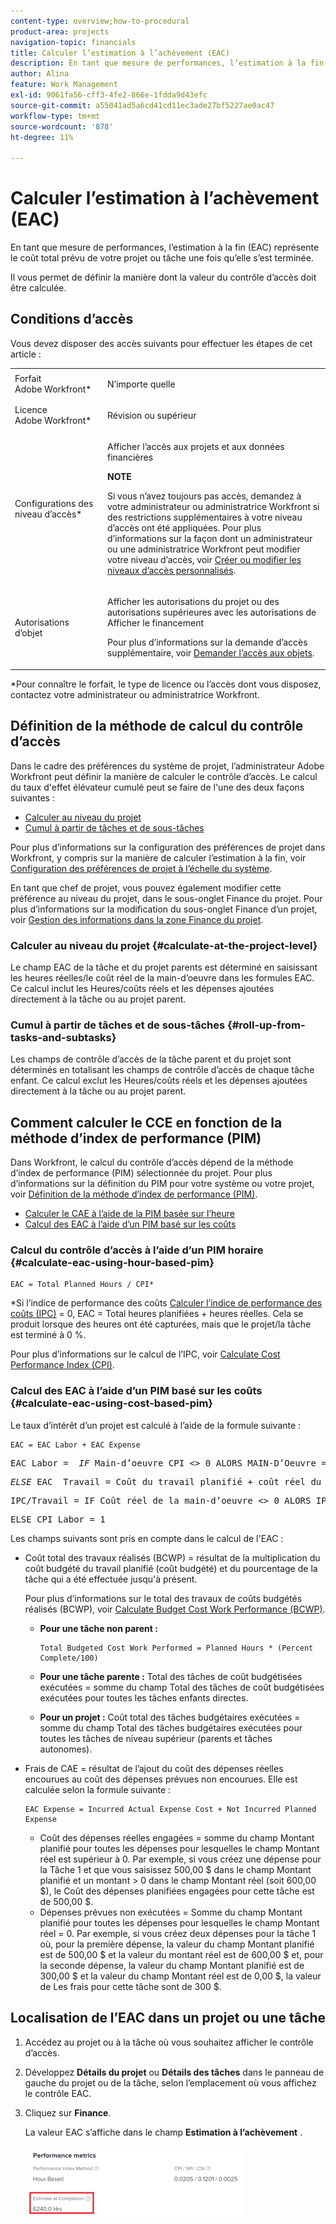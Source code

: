 ```yaml
---
content-type: overview;how-to-procedural
product-area: projects
navigation-topic: financials
title: Calculer l’estimation à l’achèvement (EAC)
description: En tant que mesure de performances, l’estimation à la fin (EAC) représente le coût total prévu de votre projet ou tâche une fois qu’elle s’est terminée.
author: Alina
feature: Work Management
exl-id: 9061fa56-cff3-4fe2-866e-1fdda9d43efc
source-git-commit: a55041ad5a6cd41cd11ec3ade27bf5227ae0ac47
workflow-type: tm+mt
source-wordcount: '878'
ht-degree: 11%

---
```


# Calculer l’estimation à l’achèvement (EAC)

<!--
<p data-mc-conditions="QuicksilverOrClassic.Draft mode">(NOTE: Linked to the product. Do not change link!) </p>
-->

En tant que mesure de performances, l’estimation à la fin (EAC) représente le coût total prévu de votre projet ou tâche une fois qu’elle s’est terminée.

Il vous permet de définir la manière dont la valeur du contrôle d’accès doit être calculée. 

## Conditions d’accès

Vous devez disposer des accès suivants pour effectuer les étapes de cet article :

<table style="table-layout:auto"> 
 <col> 
 <col> 
 <tbody> 
  <tr> 
   <td role="rowheader">Forfait Adobe Workfront*</td> 
   <td> <p>N’importe quelle</p> </td> 
  </tr> 
  <tr> 
   <td role="rowheader">Licence Adobe Workfront*</td> 
   <td> <p>Révision ou supérieur</p> </td> 
  </tr> 
  <tr> 
   <td role="rowheader">Configurations des niveau d’accès*</td> 
   <td> <p>Afficher l’accès aux projets et aux données financières</p> <p><b>NOTE</b>

Si vous n’avez toujours pas accès, demandez à votre administrateur ou administratrice Workfront si des restrictions supplémentaires à votre niveau d’accès ont été appliquées. Pour plus d’informations sur la façon dont un administrateur ou une administratrice Workfront peut modifier votre niveau d’accès, voir <a href="../../../administration-and-setup/add-users/configure-and-grant-access/create-modify-access-levels.md" class="MCXref xref">Créer ou modifier les niveaux d’accès personnalisés</a>.</p> </td>
</tr> 
  <tr> 
   <td role="rowheader">Autorisations d’objet</td> 
   <td> <p>Afficher les autorisations du projet ou des autorisations supérieures avec les autorisations de Afficher le financement</p> <p>Pour plus d’informations sur la demande d’accès supplémentaire, voir <a href="../../../workfront-basics/grant-and-request-access-to-objects/request-access.md" class="MCXref xref">Demander l’accès aux objets</a>.</p> </td> 
  </tr> 
 </tbody> 
</table>

&#42;Pour connaître le forfait, le type de licence ou l’accès dont vous disposez, contactez votre administrateur ou administratrice Workfront.

## Définition de la méthode de calcul du contrôle d’accès

Dans le cadre des préférences du système de projet, l’administrateur Adobe Workfront peut définir la manière de calculer le contrôle d’accès. Le calcul du taux d&#39;effet élévateur cumulé peut se faire de l&#39;une des deux façons suivantes :

* [Calculer au niveau du projet](#calculate-at-the-project-level)
* [Cumul à partir de tâches et de sous-tâches](#roll-up-from-tasks-and-subtasks)

Pour plus d’informations sur la configuration des préférences de projet dans Workfront, y compris sur la manière de calculer l’estimation à la fin, voir [Configuration des préférences de projet à l’échelle du système](../../../administration-and-setup/set-up-workfront/configure-system-defaults/set-project-preferences.md).

En tant que chef de projet, vous pouvez également modifier cette préférence au niveau du projet, dans le sous-onglet Finance du projet. Pour plus d’informations sur la modification du sous-onglet Finance d’un projet, voir [Gestion des informations dans la zone Finance du projet](../../../manage-work/projects/project-finances/manage-project-finance-area.md).

### Calculer au niveau du projet {#calculate-at-the-project-level}

Le champ EAC de la tâche et du projet parents est déterminé en saisissant les heures réelles/le coût réel de la main-d’oeuvre dans les formules EAC. Ce calcul inclut les Heures/coûts réels et les dépenses ajoutées directement à la tâche ou au projet parent.

### Cumul à partir de tâches et de sous-tâches {#roll-up-from-tasks-and-subtasks}

Les champs de contrôle d’accès de la tâche parent et du projet sont déterminés en totalisant les champs de contrôle d’accès de chaque tâche enfant. Ce calcul exclut les Heures/coûts réels et les dépenses ajoutées directement à la tâche ou au projet parent.

## Comment calculer le CCE en fonction de la méthode d’index de performance (PIM)

Dans Workfront, le calcul du contrôle d’accès dépend de la méthode d’index de performance (PIM) sélectionnée du projet. Pour plus d’informations sur la définition du PIM pour votre système ou votre projet, voir [Définition de la méthode d’index de performance (PIM)](../../../manage-work/projects/project-finances/set-pim.md).

* [Calculer le CAE à l’aide de la PIM basée sur l’heure](#calculate-eac-using-hour-based-pim)
* [Calcul des EAC à l’aide d’un PIM basé sur les coûts](#calculate-eac-using-cost-based-pim)

### Calcul du contrôle d’accès à l’aide d’un PIM horaire {#calculate-eac-using-hour-based-pim}

```
EAC = Total Planned Hours / CPI*
```

&#42;Si l’indice de performance des coûts [Calculer l’indice de performance des coûts (IPC)](../../../manage-work/projects/project-finances/calculate-cpi.md) = 0, EAC = Total heures planifiées + heures réelles. Cela se produit lorsque des heures ont été capturées, mais que le projet/la tâche est terminé à 0 %.

Pour plus d’informations sur le calcul de l’IPC, voir [Calculate Cost Performance Index (CPI)](../../../manage-work/projects/project-finances/calculate-cpi.md).

### Calcul des EAC à l’aide d’un PIM basé sur les coûts {#calculate-eac-using-cost-based-pim}

Le taux d’intérêt d’un projet est calculé à l’aide de la formule suivante :

```
EAC = EAC Labor + EAC Expense 
```

<pre>EAC Labor =  <em>IF</em> Main-d’oeuvre CPI &lt;&gt; 0 ALORS MAIN-D’Oeuvre = Coût de main-d’oeuvre planifié/Oeuvre IPC</pre><pre><em>ELSE</em> EAC  Travail = Coût du travail planifié + coût réel du travail</pre><pre>IPC/Travail = IF Coût réel de la main-d’oeuvre &lt;&gt; 0 ALORS IPC/Main-d’oeuvre = TotalBudgetCostWorkPerformance / Coût réel de la main-d’oeuvre</pre><pre>ELSE CPI Labor = 1 </pre>Les champs suivants sont pris en compte dans le calcul de l'EAC :

* Coût total des travaux réalisés (BCWP) = résultat de la multiplication du coût budgété du travail planifié (coût budgété) et du pourcentage de la tâche qui a été effectuée jusqu&#39;à présent.

  Pour plus d’informations sur le total des travaux de coûts budgétés réalisés (BCWP), voir [Calculate Budget Cost Work Performance (BCWP)](../../../manage-work/projects/project-finances/calculate-bcwp.md).

   * **Pour une tâche non parent :**

     ```
     Total Budgeted Cost Work Performed = Planned Hours * (Percent Complete/100)
     ```

   * **Pour une tâche parente :**
Total des tâches de coût budgétisées exécutées = somme du champ Total des tâches de coût budgétisées exécutées pour toutes les tâches enfants directes.

   * **Pour un projet :**
Coût total des tâches budgétaires exécutées = somme du champ Total des tâches budgétaires exécutées pour toutes les tâches de niveau supérieur (parents et tâches autonomes). 

* Frais de CAE = résultat de l’ajout du coût des dépenses réelles encourues au coût des dépenses prévues non encourues. Elle est calculée selon la formule suivante :

  ```
  EAC Expense = Incurred Actual Expense Cost + Not Incurred Planned Expense
  ```

   * Coût des dépenses réelles engagées = somme du champ Montant planifié pour toutes les dépenses pour lesquelles le champ Montant réel est supérieur à 0. Par exemple, si vous créez une dépense pour la Tâche 1 et que vous saisissez 500,00 $ dans le champ Montant planifié et un montant > 0 dans le champ Montant réel (soit 600,00 $), le Coût des dépenses planifiées engagées pour cette tâche est de 500,00 $.
   * Dépenses prévues non exécutées = Somme du champ Montant planifié pour toutes les dépenses pour lesquelles le champ Montant réel = 0. Par exemple, si vous créez deux dépenses pour la tâche 1 où, pour la première dépense, la valeur du champ Montant planifié est de 500,00 $ et la valeur du montant réel est de 600,00 $ et, pour la seconde dépense, la valeur du champ Montant planifié est de 300,00 $ et la valeur du champ Montant réel est de 0,00 $, la valeur de Les frais pour cette tâche sont de 300 $. 

## Localisation de l’EAC dans un projet ou une tâche

1. Accédez au projet ou à la tâche où vous souhaitez afficher le contrôle d’accès.
1. Développez **Détails du projet** ou **Détails des tâches** dans le panneau de gauche du projet ou de la tâche, selon l’emplacement où vous affichez le contrôle EAC.

1. Cliquez sur **Finance**. 

   La valeur EAC s’affiche dans le champ **Estimation à l’achèvement** .

   ![](assets/eac-highlighted-on-project-350x112.png)
